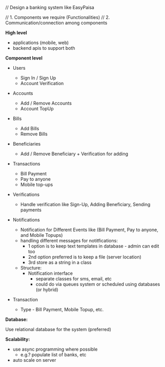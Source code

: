 // Design a banking system like EasyPaisa

// 1. Components we require (Functionalities)
// 2. Communication/connection among components


**High level**
 - applications (mobile, web)
 - backend apis to support both


**Component level**
- Users
  - Sign In / Sign Up
  - Account Verification
- Accounts
  - Add / Remove Accounts
  - Account TopUp
- Bills
  - Add Bills
  - Remove Bills
- Beneficiaries
  - Add / Remove Beneficiary + Verification for adding
- Transactions
  - Bill Payment
  - Pay to anyone
  - Mobile top-ups
- Verifications
  - Handle verification like Sign-Up, Adding Beneficiary, Sending payments
- Notifications
  - Notification for Different Events like (Bill Payment, Pay to anyone, and Mobile Topups)
   - handling different messages for notitfications:
     - 1 option is to keep text templates in database - admin can edit too
     - 2nd option preferred is to keep a file (server location)
     - 3rd store as a string in a class
   - Structure:
     - Notification interface
       - separate classes for sms, email, etc
       - could do via queues system or scheduled using databases (or hybrid)

- Transaction
  - Type - Bill Payment, Mobile Topup, etc.

**Database:**

Use relational database for the system (preferred)

**Scalability:**
- use async programming where possible
  - e.g.? populate list of banks, etc
- auto scale on server 